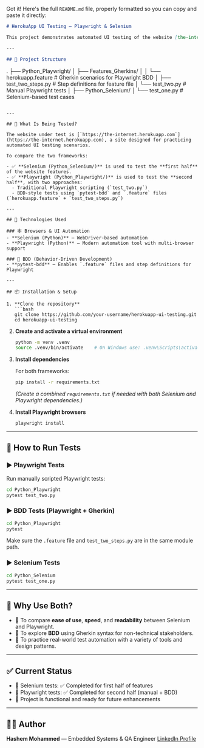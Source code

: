 Got it! Here's the full `README.md` file, properly formatted so you can copy and paste it directly:

```markdown
# HerokuApp UI Testing — Playwright & Selenium

This project demonstrates automated UI testing of the website [the-internet.herokuapp.com](https://the-internet.herokuapp.com) using two different Python frameworks: **Selenium** and **Playwright**. The purpose is to explore and compare both tools by dividing the testing responsibilities between them.

---

## 📁 Project Structure

```

.
├── Python\_Playwright/
│   ├── Features\_Gherkins/
│   │   └── herokuapp.feature         # Gherkin scenarios for Playwright BDD
│   ├── test\_two\_steps.py            # Step definitions for feature file
│   └── test\_two.py                  # Manual Playwright tests
│
├── Python\_Selenium/
│   └── test\_one.py                  # Selenium-based test cases

````

---

## 🚀 What Is Being Tested?

The website under test is [`https://the-internet.herokuapp.com`](https://the-internet.herokuapp.com), a site designed for practicing automated UI testing scenarios.

To compare the two frameworks:

- ✅ **Selenium (Python_Selenium/)** is used to test the **first half** of the website features.
- ✅ **Playwright (Python_Playwright/)** is used to test the **second half**, with two approaches:
  - Traditional Playwright scripting (`test_two.py`)
  - BDD-style tests using `pytest-bdd` and `.feature` files (`herokuapp.feature` + `test_two_steps.py`)

---

## 🧪 Technologies Used

### 🕸️ Browsers & UI Automation
- **Selenium (Python)** — WebDriver-based automation
- **Playwright (Python)** — Modern automation tool with multi-browser support

### 📘 BDD (Behavior-Driven Development)
- **pytest-bdd** — Enables `.feature` files and step definitions for Playwright

---

## 📦 Installation & Setup

1. **Clone the repository**
   ```bash
   git clone https://github.com/your-username/herokuapp-ui-testing.git
   cd herokuapp-ui-testing
````

2. **Create and activate a virtual environment**

   ```bash
   python -m venv .venv
   source .venv/bin/activate    # On Windows use: .venv\Scripts\activate
   ```

3. **Install dependencies**

   For both frameworks:

   ```bash
   pip install -r requirements.txt
   ```

   *(Create a combined `requirements.txt` if needed with both Selenium and Playwright dependencies.)*

4. **Install Playwright browsers**

   ```bash
   playwright install
   ```

---

## 🧪 How to Run Tests

### ▶️ Playwright Tests

Run manually scripted Playwright tests:

```bash
cd Python_Playwright
pytest test_two.py
```

### ▶️ BDD Tests (Playwright + Gherkin)

```bash
cd Python_Playwright
pytest
```

Make sure the `.feature` file and `test_two_steps.py` are in the same module path.

### ▶️ Selenium Tests

```bash
cd Python_Selenium
pytest test_one.py
```

---

## 🤔 Why Use Both?

* 📌 To compare **ease of use**, **speed**, and **readability** between Selenium and Playwright.
* 📌 To explore **BDD** using Gherkin syntax for non-technical stakeholders.
* 📌 To practice real-world test automation with a variety of tools and design patterns.

---

## ✅ Current Status

* 🔄 Selenium tests: ✅ Completed for first half of features
* 🔄 Playwright tests: ✅ Completed for second half (manual + BDD)
* 🧪 Project is functional and ready for future enhancements

---

## 👨‍💻 Author

**Hashem Mohammed** — Embedded Systems & QA Engineer
[LinkedIn Profile](https://www.linkedin.com/in/hashem-al-hazzaa-032183183/)
